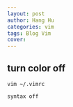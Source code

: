 ```yaml
---
layout: post
author: Hang Hu
categories: vim
tags: Blog Vim 
cover: 
---
```

## turn color off


```
vim ~/.vimrc
```


```
syntax off
```
